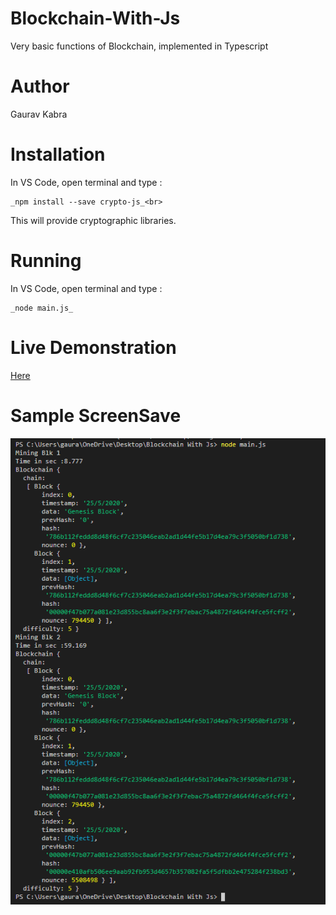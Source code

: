 # Blockchain-With-Js
 Very basic functions of Blockchain, implemented in Typescript

# Author
Gaurav Kabra

# Installation
In VS Code, open terminal and type : <br>
```
_npm install --save crypto-js_<br>
```
This will provide cryptographic libraries.

# Running
In VS Code, open terminal and type : <br>
```
_node main.js_
```

# Live Demonstration
[Here](https://andersbrownworth.com/blockchain/blockchain)

# Sample ScreenSave
![Run-output](ScreenSaves\eg.PNG)